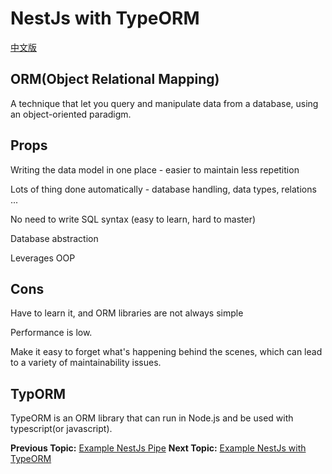 # NestJs with TypeORM

[中文版](typeorm/README-zh_TW.md "中文版")

## ORM(Object Relational Mapping)

A technique that let you query and manipulate data from a database, using an object-oriented paradigm.

## Props

Writing the data model in one place - easier to maintain less repetition

Lots of thing done automatically - database handling, data types, relations ...

No need to write SQL syntax (easy to learn, hard to master)

Database abstraction

Leverages OOP

## Cons

Have to learn it, and ORM libraries are not always simple

Performance is low.

Make it easy to forget what's happening behind the scenes, which can lead to a variety of maintainability issues.

## TypORM

TypeORM is an ORM library that can run in Node.js and be used with typescript(or javascript).

**Previous Topic:** [Example NestJs Pipe](example-nestjs-pipe/README.md "Example NestJs Pipe")
**Next Topic:** [Example NestJs with TypeORM](example-typeorm/README.md "Example NestJs with TypeORM")